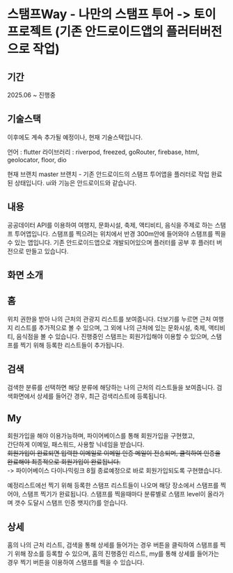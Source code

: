 # 스탬프Way - 나만의 스탬프 투어 -> 토이프로젝트 (기존 안드로이드앱의 플러터버전으로 작업) 

## 기간
2025.06 ~ 진행중

## 기술스택 
이후에도 계속 추가될 예정이나, 현재 기술스택입니다.

언어 : flutter
라이브러리 : riverpod, freezed, goRouter, firebase, html, geolocator, floor, dio 

현재 브랜치 
master 브랜치 - 기존 안드로이드의 스탬프 투어앱을 플러터로 작업 완료된 상태입니다. ui와 기능은 안드로이드와 같습니다.

## 내용
공공데이터 API를 이용하여 여행지, 문화시설, 축제, 액티비티, 음식을 주제로 하는 스탬프 투어앱입니다.
스탬프를 찍으려는 위치에서 반경 300m안에 들어와야 스탬프를 찍을 수 있는 앱입니다.
기존 안드로이드앱으로 개발되어있으며 플러터를 공부 후 플러터 버전으로 만들고 있습니다.

## 화면 소개 

## 홈
위치 권한을 받아 나의 근처의 관광지 리스트를 보여줍니다.
더보기를 누르면 근처 여행지 리스트를 추가적으로 볼 수 있으며,
그 외에 나의 근처에 있는 문화시설, 축제, 액티비티, 음식점을 볼 수 있습니다.
진행중인 스탬프는 회원가입해야 이용할 수 있으며, 스탬프를 찍기 위해 등록한 리스트들이 추가됩니다.

## 검색
검색한 분류를 선택하면 해당 분류에 해당하는 나의 근처의 리스트들을 보여줍니다.
검색화면에서 상세를 들어간 경우, 최근 검색리스트에 등록됩니다.

## My
회원가입을 해야 이용가능하며, 파이어베이스를 통해 회원가입을 구현했고,  
간단하게 이메일, 패스워드, 사용할 닉네임을 받습니다.  
~~회원가입이 완료되면 입력한 이메일로 이메일 인증 메일이 전송되며, 클릭하여 인증을 완료해야 최종적으로 회원가입이 완료됩니다.~~  
-> 파이어베이스 다이나믹링크 8월 종료예정으로 바로 회원가입되도록 구현했습니다.

예정리스트에선 찍기 위해 등록한 스탬프 리스트들이 나오며 해당 장소에서 스탬프를 찍어야, 스탬프 찍기가 완료됩니다.
스탬프를 찍을때마다 분류별로 스탬프 level이 올라가며 갯수 도달시 스탬프 인증 뱃지(?)를 얻습니다.

## 상세
홈의 나의 근처 리스트, 검색을 통해 상세를 들어가는 경우 버튼을 클릭하여 스탬프를 찍기 위해 장소를 등록할 수 있으며,
홈의 진행중인 리스트, my를 통해 상세를 들어가는 경우 찍기 버튼을 이용하여 스탬프를 찍을 수 있습니다.

